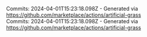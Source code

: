 Commits: 2024-04-01T15:23:18.098Z - Generated via https://github.com/marketplace/actions/artificial-grass
<br>
Commits: 2024-04-01T15:23:18.098Z - Generated via https://github.com/marketplace/actions/artificial-grass
<br>
